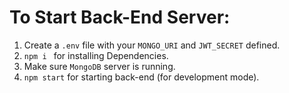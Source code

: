 # To Start Back-End Server:
1. Create a ```.env``` file with your ```MONGO_URI``` and ```JWT_SECRET``` defined.
2. ```npm i ``` for installing Dependencies.
3. Make sure ```MongoDB``` server is running.
4. ```npm start``` for starting back-end (for development mode).
